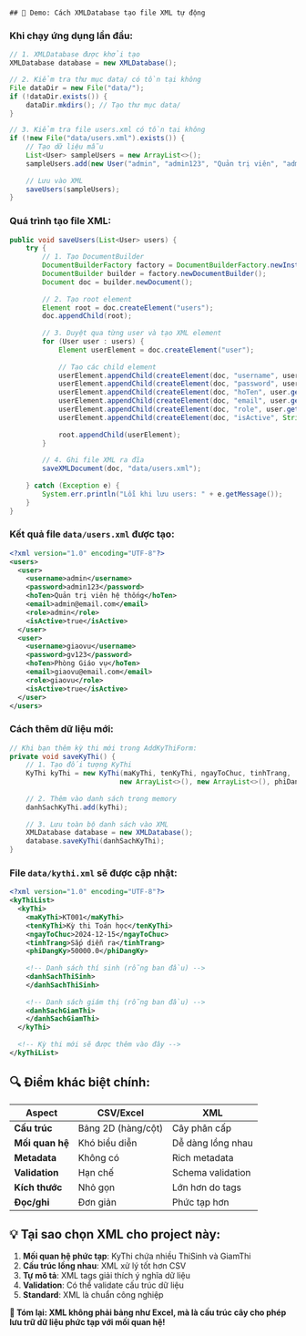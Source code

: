                                                                                                 ## 📝 Demo: Cách XMLDatabase tạo file XML tự động

### **Khi chạy ứng dụng lần đầu:**

```java
// 1. XMLDatabase được khởi tạo
XMLDatabase database = new XMLDatabase();

// 2. Kiểm tra thư mục data/ có tồn tại không
File dataDir = new File("data/");
if (!dataDir.exists()) {
    dataDir.mkdirs(); // Tạo thư mục data/
}

// 3. Kiểm tra file users.xml có tồn tại không
if (!new File("data/users.xml").exists()) {
    // Tạo dữ liệu mẫu
    List<User> sampleUsers = new ArrayList<>();
    sampleUsers.add(new User("admin", "admin123", "Quản trị viên", "admin@email.com", "admin"));
    
    // Lưu vào XML
    saveUsers(sampleUsers);
}
```

### **Quá trình tạo file XML:**

```java
public void saveUsers(List<User> users) {
    try {
        // 1. Tạo DocumentBuilder
        DocumentBuilderFactory factory = DocumentBuilderFactory.newInstance();
        DocumentBuilder builder = factory.newDocumentBuilder();
        Document doc = builder.newDocument();
        
        // 2. Tạo root element
        Element root = doc.createElement("users");
        doc.appendChild(root);
        
        // 3. Duyệt qua từng user và tạo XML element
        for (User user : users) {
            Element userElement = doc.createElement("user");
            
            // Tạo các child element
            userElement.appendChild(createElement(doc, "username", user.getUsername()));
            userElement.appendChild(createElement(doc, "password", user.getPassword()));
            userElement.appendChild(createElement(doc, "hoTen", user.getHoTen()));
            userElement.appendChild(createElement(doc, "email", user.getEmail()));
            userElement.appendChild(createElement(doc, "role", user.getRole()));
            userElement.appendChild(createElement(doc, "isActive", String.valueOf(user.isActive())));
            
            root.appendChild(userElement);
        }
        
        // 4. Ghi file XML ra đĩa
        saveXMLDocument(doc, "data/users.xml");
        
    } catch (Exception e) {
        System.err.println("Lỗi khi lưu users: " + e.getMessage());
    }
}
```

### **Kết quả file `data/users.xml` được tạo:**

```xml
<?xml version="1.0" encoding="UTF-8"?>
<users>
  <user>
    <username>admin</username>
    <password>admin123</password>
    <hoTen>Quản trị viên hệ thống</hoTen>
    <email>admin@email.com</email>
    <role>admin</role>
    <isActive>true</isActive>
  </user>
  <user>
    <username>giaovu</username>
    <password>gv123</password>
    <hoTen>Phòng Giáo vụ</hoTen>
    <email>giaovu@email.com</email>
    <role>giaovu</role>
    <isActive>true</isActive>
  </user>
</users>
```

### **Cách thêm dữ liệu mới:**

```java
// Khi bạn thêm kỳ thi mới trong AddKyThiForm:
private void saveKyThi() {
    // 1. Tạo đối tượng KyThi
    KyThi kyThi = new KyThi(maKyThi, tenKyThi, ngayToChuc, tinhTrang, 
                           new ArrayList<>(), new ArrayList<>(), phiDangKy);
    
    // 2. Thêm vào danh sách trong memory
    danhSachKyThi.add(kyThi);
    
    // 3. Lưu toàn bộ danh sách vào XML
    XMLDatabase database = new XMLDatabase();
    database.saveKyThi(danhSachKyThi);
}
```

### **File `data/kythi.xml` sẽ được cập nhật:**

```xml
<?xml version="1.0" encoding="UTF-8"?>
<kyThiList>
  <kyThi>
    <maKyThi>KT001</maKyThi>
    <tenKyThi>Kỳ thi Toán học</tenKyThi>
    <ngayToChuc>2024-12-15</ngayToChuc>
    <tinhTrang>Sắp diễn ra</tinhTrang>
    <phiDangKy>50000.0</phiDangKy>
    
    <!-- Danh sách thí sinh (rỗng ban đầu) -->
    <danhSachThiSinh>
    </danhSachThiSinh>
    
    <!-- Danh sách giám thị (rỗng ban đầu) -->
    <danhSachGiamThi>
    </danhSachGiamThi>
  </kyThi>
  
  <!-- Kỳ thi mới sẽ được thêm vào đây -->
</kyThiList>
```

## **🔍 Điểm khác biệt chính:**

| **Aspect** | **CSV/Excel** | **XML** |
|------------|---------------|---------|
| **Cấu trúc** | Bảng 2D (hàng/cột) | Cây phân cấp |
| **Mối quan hệ** | Khó biểu diễn | Dễ dàng lồng nhau |
| **Metadata** | Không có | Rich metadata |
| **Validation** | Hạn chế | Schema validation |
| **Kích thước** | Nhỏ gọn | Lớn hơn do tags |
| **Đọc/ghi** | Đơn giản | Phức tạp hơn |

## **💡 Tại sao chọn XML cho project này:**

1. **Mối quan hệ phức tạp**: KyThi chứa nhiều ThiSinh và GiamThi
2. **Cấu trúc lồng nhau**: XML xử lý tốt hơn CSV
3. **Tự mô tả**: XML tags giải thích ý nghĩa dữ liệu
4. **Validation**: Có thể validate cấu trúc dữ liệu
5. **Standard**: XML là chuẩn công nghiệp

**🎯 Tóm lại: XML không phải bảng như Excel, mà là cấu trúc cây cho phép lưu trữ dữ liệu phức tạp với mối quan hệ!**
